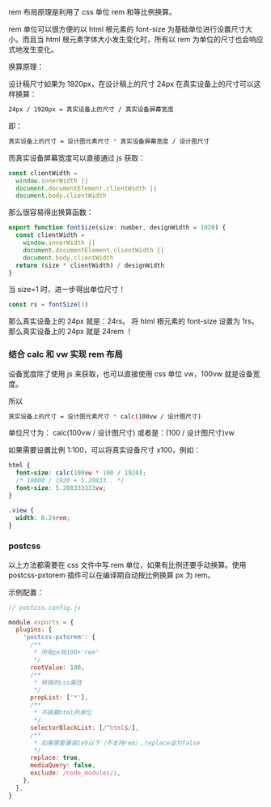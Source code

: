 rem 布局原理是利用了 css 单位 rem 和等比例换算。

rem 单位可以很方便的以 html 根元素的 font-size 为基础单位进行设置尺寸大小。而且当 html 根元素字体大小发生变化时，所有以 rem 为单位的尺寸也会响应式地发生变化。

换算原理：

设计稿尺寸如果为 1920px，在设计稿上的尺寸 24px 在真实设备上的尺寸可以这样换算：

```bash
24px / 1920px = 真实设备上的尺寸 / 真实设备屏幕宽度
```

即：

```bash
真实设备上的尺寸 = 设计图元素尺寸 * 真实设备屏幕宽度 / 设计图尺寸
```

而真实设备屏幕宽度可以直接通过 js 获取：

```js
const clientWidth =
  window.innerWidth ||
  document.documentElement.clientWidth ||
  document.body.clientWidth
```

那么很容易得出换算函数：

```js
export function fontSize(size: number, designWidth = 1920) {
  const clientWidth =
    window.innerWidth ||
    document.documentElement.clientWidth ||
    document.body.clientWidth
  return (size * clientWidth) / designWidth
}
```

当 size=1 时，进一步得出单位尺寸！

```js
const rs = fontSize(1)
```

那么真实设备上的 24px 就是：24rs。
将 html 根元素的 font-size 设置为 1rs，那么真实设备上的 24px 就是 24rem ！

### 结合 calc 和 vw 实现 rem 布局

设备宽度除了使用 js 来获取，也可以直接使用 css 单位 vw，100vw 就是设备宽度。

所以

```bash
真实设备上的尺寸 = 设计图元素尺寸 * calc(100vw / 设计图尺寸)
```

单位尺寸为： calc(100vw / 设计图尺寸)
或者是：(100 / 设计图尺寸)vw

如果需要设置比例 1:100，可以将真实设备尺寸 x100，例如：

```css
html {
  font-size: calc(100vw * 100 / 1920);
  /* 10000 / 1920 = 5.20833.. */
  font-size: 5.208333333vw;
}

.view {
  width: 0.24rem;
}
```

### postcss

以上方法都需要在 css 文件中写 rem 单位，如果有比例还要手动换算。使用 postcss-pxtorem 插件可以在编译期自动按比例换算 px 为 rem。

示例配置：

```js
// postcss.config.js

module.exports = {
  plugins: {
    'postcss-pxtorem': {
      /**
       * 所有px除100+'rem'
       */
      rootValue: 100,
      /**
       * 转换的css属性
       */
      propList: ['*'],
      /**
       * 不换算html的单位
       */
      selectorBlackList: [/^html$/],
      /**
       * 如果需要兼容ie9以下（不支持rem）,replace设为false
       */
      replace: true,
      mediaQuery: false,
      exclude: /node_modules/i,
    },
  },
}
```
